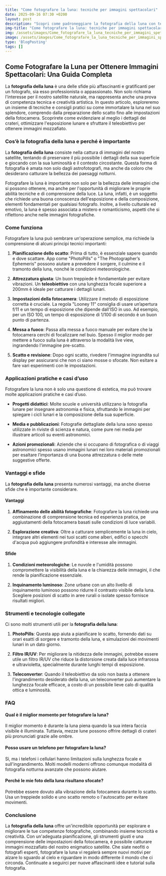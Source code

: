 ```yaml
---
title: "Come fotografare la luna: tecniche per immagini spettacolari"
date: 2025-09-16 07:30 +0200
layout: post
description: "Scopri come padroneggiare la fotografia della luna con tecniche semplici: teleobiettivo ed esposizione perfetta per dettagli crateri mozzafiato."
img-title: "Come fotografare la luna: tecniche per immagini spettacolari"
img: /assets/images/Come_fotografare_la_luna_tecniche_per_immagini_spettacolari.jpg
image: /assets/images/Come_fotografare_la_luna_tecniche_per_immagini_spettacolari.jpg
type: 'BlogPosting'
tags: []
---
```


## Come Fotografare la Luna per Ottenere Immagini Spettacolari: Una Guida Completa

La **fotografia della luna** è una delle sfide più affascinanti e gratificanti per un fotografo, sia esso professionista o appassionato. Non solo richiama l'interesse per il nostro satellite naturale, ma rappresenta anche una prova di competenza tecnica e creatività artistica. In questo articolo, esploreremo un insieme di tecniche e consigli pratici su come immortalare la luna nel suo splendore, comprendo dalla preparazione dello scatto fino alle impostazioni della fotocamera. Scoprirete come evidenziare al meglio i dettagli dei crateri, ottimizzare l'esposizione lunare e sfruttare il teleobiettivo per ottenere immagini mozzafiato.

### Cos’è la fotografia della luna e perché è importante

La **fotografia della luna** consiste nella cattura di immagini del nostro satellite, tentando di preservare il più possibile i dettagli della sua superficie e giocando con la sua luminosità e il contesto circostante. Questa forma di fotografia è amata non solo dagli astrofotografi, ma anche da coloro che desiderano catturare la bellezza dei paesaggi notturni.

Fotografare la luna è importante non solo per la bellezza delle immagini che si possono ottenere, ma anche per l'opportunità di migliorare le proprie abilità tecniche e di comprensione della luce. La luna, infatti, è un soggetto che richiede una buona conoscenza dell'esposizione e della composizione, elementi fondamentali per qualsiasi fotografo. Inoltre, a livello culturale ed emotivo, la luna è spesso associata a mistero e romanticismo, aspetti che si riflettono anche nelle immagini fotografiche.

### Come funziona

Fotografare la luna può sembrare un'operazione semplice, ma richiede la comprensione di alcuni principi tecnici importanti:

1. **Pianificazione dello scatto**: Prima di tutto, è essenziale sapere quando e dove scattare. App come "PhotoPills" o "The Photographer’s Ephemeris" possono aiutare a prevedere il sorgere, il culmine e il tramonto della luna, nonché le condizioni meteorologiche.

2. **Attrezzatura giusta**: Un buon treppiede è fondamentale per evitare vibrazioni. Un **teleobiettivo** con una lunghezza focale superiore a 200mm è ideale per catturare i dettagli lunari.

3. **Impostazioni della fotocamera**: Utilizzare il metodo di esposizione corretta è cruciale. La regola "Looney 11" consiglia di usare un’apertura f/11 e un tempo di esposizione che dipende dall'ISO in uso. Ad esempio, per un ISO 100, un tempo di esposizione di 1/100 di secondo è un buon punto di partenza.

4. **Messa a fuoco**: Passa alla messa a fuoco manuale per evitare che la fotocamera cerchi di focalizzare nel buio. Spesso il miglior modo per mettere a fuoco sulla luna è attraverso la modalità live view, ingrandendo l'immagine pre-scatto.

5. **Scatto e revisione**: Dopo ogni scatto, rivedere l'immagine ingrandita sul display per assicurarsi che non ci siano mosse o sfocate. Non esitare a fare vari esperimenti con le impostazioni.

### Applicazioni pratiche e casi d’uso

Fotografare la luna non è solo una questione di estetica, ma può trovare molte applicazioni pratiche e casi d’uso.

- **Progetti didattici**: Molte scuole e università utilizzano la fotografia lunare per insegnare astronomia e fisica, sfruttando le immagini per spiegare i cicli lunari e la composizione della sua superficie.

- **Media e pubblicazioni**: Fotografie dettagliate della luna sono spesso utilizzate in riviste di scienza e natura, come pure nei media per illustrare articoli su eventi astronomici.

- **Azioni promozionali**: Aziende che si occupano di fotografica o di viaggi astronomici spesso usano immagini lunari nei loro materiali promozionali per esaltare l’importanza di una buona attrezzatura o delle mete suggestive offerte.

### Vantaggi e sfide

La **fotografia della luna** presenta numerosi vantaggi, ma anche diverse sfide che è importante considerare.

#### Vantaggi

1. **Affinamento delle abilità fotografiche**: Fotografare la luna richiede una combinazione di comprensione tecnica ed esperienza pratica, pe aggiustamenti della fotocamera basati sulle condizioni di luce variabili.

2. **Esplorazione creativa**: Oltre a catturare semplicemente la luna in cielo, integrare altri elementi nei tuoi scatti come alberi, edifici o specchi d'acqua può aggiungere profondità e interesse alle immagini.

#### Sfide

1. **Condizioni meteorologiche**: Le nuvole e l'umidità possono compromettere la visibilità della luna e la chiarezza delle immagini, il che rende la pianificazione essenziale.

2. **Inquinamento luminoso**: Zone urbane con un alto livello di inquinamento luminoso possono ridurre il contrasto visibile della luna. Scegliere posizioni di scatto in aree rurali o isolate spesso fornisce risultati migliori.

### Strumenti e tecnologie collegate

Ci sono molti strumenti utili per la **fotografia della luna**:

1. **PhotoPills**: Questa app aiuta a pianificare lo scatto, fornendo dati su orari esatti di sorgere e tramonto della luna, e simulazioni dei movimenti lunari in un dato giorno.

2. **Filtro IR/UV**: Per migliorare la nitidezza delle immagini, potrebbe essere utile un filtro IR/UV che riduce la distorsione creata dalla luce infrarossa e ultravioletta, specialmente durante lunghi tempi di esposizione.

3. **Teleconverter**: Quando il teleobiettivo da solo non basta a ottenere l'ingrandimento desiderato della luna, un teleconverter può aumentare la lunghezza focale efficace, a costo di un possibile lieve calo di qualità ottica e luminosità.

### FAQ

#### Qual è il miglior momento per fotografare la luna?

Il miglior momento è durante la luna piena quando la sua intera faccia visibile è illuminata. Tuttavia, mezze lune possono offrire dettagli di crateri più pronunciati grazie alle ombre.

#### Posso usare un telefono per fotografare la luna?

Sì, ma i telefoni i cellulari hanno limitazioni sulla lunghezza focale e sull'ingrandimento. Molti modelli moderni offrono comunque modalità di fotografia notturna avanzate che possono aiutare.

#### Perché le mie foto della luna risultano sfocate?

Potrebbe essere dovuto alla vibrazione della fotocamera durante lo scatto. Usa un treppiede solido e uno scatto remoto o l'autoscatto per evitare movimenti.

### Conclusione

La **fotografia della luna** offre un'incredibile opportunità per esplorare e migliorare le tue competenze fotografiche, combinando insieme tecnicità e creatività. Con un'adeguata pianificazione, gli strumenti giusti e una comprensione delle impostazioni della fotocamera, è possibile catturare immagini mozzafiato del nostro enigmatico satellite. Che siate neofiti o fotografi esperti, fotografare la luna vi regalerà sempre nuovi motivi per alzare lo sguardo al cielo e riguardare in modo differente il mondo che ci circonda. Continuate a seguirci per nuove affascinanti idee e tutorial sulla fotografia.